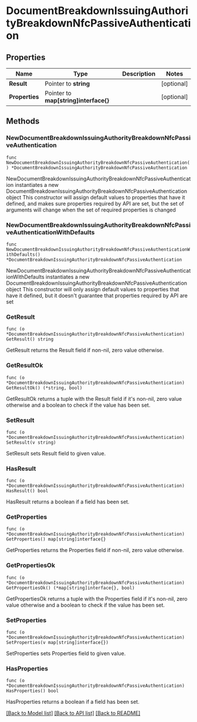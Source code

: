 # DocumentBreakdownIssuingAuthorityBreakdownNfcPassiveAuthentication

## Properties

Name | Type | Description | Notes
------------ | ------------- | ------------- | -------------
**Result** | Pointer to **string** |  | [optional] 
**Properties** | Pointer to **map[string]interface{}** |  | [optional] 

## Methods

### NewDocumentBreakdownIssuingAuthorityBreakdownNfcPassiveAuthentication

`func NewDocumentBreakdownIssuingAuthorityBreakdownNfcPassiveAuthentication() *DocumentBreakdownIssuingAuthorityBreakdownNfcPassiveAuthentication`

NewDocumentBreakdownIssuingAuthorityBreakdownNfcPassiveAuthentication instantiates a new DocumentBreakdownIssuingAuthorityBreakdownNfcPassiveAuthentication object
This constructor will assign default values to properties that have it defined,
and makes sure properties required by API are set, but the set of arguments
will change when the set of required properties is changed

### NewDocumentBreakdownIssuingAuthorityBreakdownNfcPassiveAuthenticationWithDefaults

`func NewDocumentBreakdownIssuingAuthorityBreakdownNfcPassiveAuthenticationWithDefaults() *DocumentBreakdownIssuingAuthorityBreakdownNfcPassiveAuthentication`

NewDocumentBreakdownIssuingAuthorityBreakdownNfcPassiveAuthenticationWithDefaults instantiates a new DocumentBreakdownIssuingAuthorityBreakdownNfcPassiveAuthentication object
This constructor will only assign default values to properties that have it defined,
but it doesn't guarantee that properties required by API are set

### GetResult

`func (o *DocumentBreakdownIssuingAuthorityBreakdownNfcPassiveAuthentication) GetResult() string`

GetResult returns the Result field if non-nil, zero value otherwise.

### GetResultOk

`func (o *DocumentBreakdownIssuingAuthorityBreakdownNfcPassiveAuthentication) GetResultOk() (*string, bool)`

GetResultOk returns a tuple with the Result field if it's non-nil, zero value otherwise
and a boolean to check if the value has been set.

### SetResult

`func (o *DocumentBreakdownIssuingAuthorityBreakdownNfcPassiveAuthentication) SetResult(v string)`

SetResult sets Result field to given value.

### HasResult

`func (o *DocumentBreakdownIssuingAuthorityBreakdownNfcPassiveAuthentication) HasResult() bool`

HasResult returns a boolean if a field has been set.

### GetProperties

`func (o *DocumentBreakdownIssuingAuthorityBreakdownNfcPassiveAuthentication) GetProperties() map[string]interface{}`

GetProperties returns the Properties field if non-nil, zero value otherwise.

### GetPropertiesOk

`func (o *DocumentBreakdownIssuingAuthorityBreakdownNfcPassiveAuthentication) GetPropertiesOk() (*map[string]interface{}, bool)`

GetPropertiesOk returns a tuple with the Properties field if it's non-nil, zero value otherwise
and a boolean to check if the value has been set.

### SetProperties

`func (o *DocumentBreakdownIssuingAuthorityBreakdownNfcPassiveAuthentication) SetProperties(v map[string]interface{})`

SetProperties sets Properties field to given value.

### HasProperties

`func (o *DocumentBreakdownIssuingAuthorityBreakdownNfcPassiveAuthentication) HasProperties() bool`

HasProperties returns a boolean if a field has been set.


[[Back to Model list]](../README.md#documentation-for-models) [[Back to API list]](../README.md#documentation-for-api-endpoints) [[Back to README]](../README.md)


